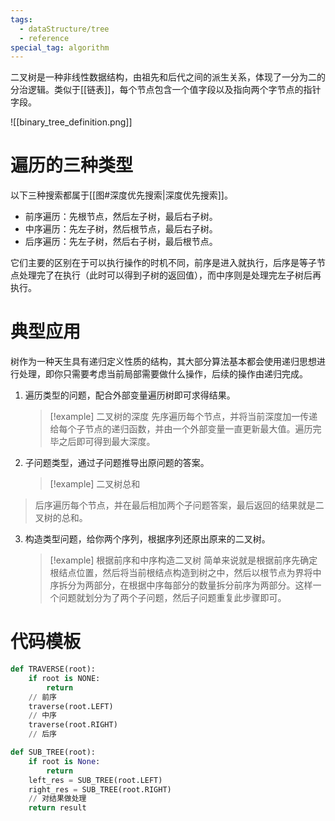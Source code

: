 ```yaml
---
tags:
  - dataStructure/tree
  - reference
special_tag: algorithm
---
```

二叉树是一种非线性数据结构，由祖先和后代之间的派生关系，体现了一分为二的分治逻辑。类似于[[链表]]，每个节点包含一个值字段以及指向两个字节点的指针字段。

![[binary_tree_definition.png]]
# 遍历的三种类型

以下三种搜索都属于[[图#深度优先搜索|深度优先搜索]]。

- 前序遍历：先根节点，然后左子树，最后右子树。
- 中序遍历：先左子树，然后根节点，最后右子树。
- 后序遍历：先左子树，然后右子树，最后根节点。

它们主要的区别在于可以执行操作的时机不同，前序是进入就执行，后序是等子节点处理完了在执行（此时可以得到子树的返回值），而中序则是处理完左子树后再执行。
# 典型应用

树作为一种天生具有递归定义性质的结构，其大部分算法基本都会使用递归思想进行处理，即你只需要考虑当前局部需要做什么操作，后续的操作由递归完成。

1. 遍历类型的问题，配合外部变量遍历树即可求得结果。
   > [!example] 二叉树的深度
   > 先序遍历每个节点，并将当前深度加一传递给每个子节点的递归函数，并由一个外部变量一直更新最大值。遍历完毕之后即可得到最大深度。
2. 子问题类型，通过子问题推导出原问题的答案。
   > [!example] 二叉树总和
> 后序遍历每个节点，并在最后相加两个子问题答案，最后返回的结果就是二叉树的总和。
3. 构造类型问题，给你两个序列，根据序列还原出原来的二叉树。
   > [!example] 根据前序和中序构造二叉树
   > 简单来说就是根据前序先确定根结点位置，然后将当前根结点构造到树之中，然后以根节点为界将中序拆分为两部分，在根据中序每部分的数量拆分前序为两部分。这样一个问题就划分为了两个子问题，然后子问题重复此步骤即可。
# 代码模板

```python
def TRAVERSE(root):
	if root is NONE:
		return
	// 前序
	traverse(root.LEFT)
	// 中序
	traverse(root.RIGHT)
	// 后序
```

```python
def SUB_TREE(root):
	if root is None:
		return
	left_res = SUB_TREE(root.LEFT)
	right_res = SUB_TREE(root.RIGHT)
	// 对结果做处理
	return result
```